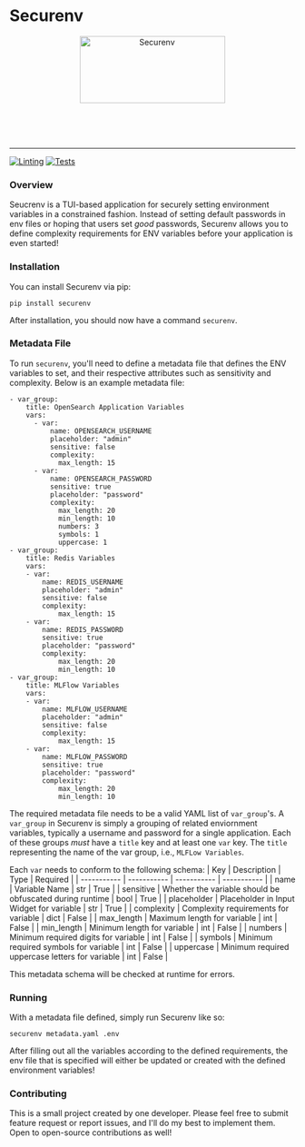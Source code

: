 # Securenv

<p align="center">
  <picture>
    <img alt="Securenv" src="https://github.com/TheDrowsyDev/securenv/blob/main/assets/logo-transparent.png" width="256" height="118" style="max-width: 100%;">
  </picture>
  <br/>
  <br/>
</p>

</br>
</br>

---

[![Linting](https://github.com/TheDrowsyDev/securenv/actions/workflows/linting.yaml/badge.svg)](https://github.com/TheDrowsyDev/securenv/actions/workflows/linting.yaml)
[![Tests](https://github.com/TheDrowsyDev/securenv/actions/workflows/test_suite.yaml/badge.svg)](https://github.com/TheDrowsyDev/securenv/actions/workflows/test_suite.yaml)

### Overview

Seucrenv is a TUI-based application for securely setting environment variables in a constrained fashion. Instead of setting default passwords in env files or hoping that users set *good* passwords, Securenv allows you to define complexity requirements for ENV variables before your application is even started!

### Installation

You can install Securenv via pip:
```
pip install securenv
```

After installation, you should now have a command `securenv`.

### Metadata File

To run `securenv`, you'll need to define a metadata file that defines the ENV variables to set, and their respective attributes such as sensitivity and complexity.
Below is an example metadata file:
```
- var_group:
    title: OpenSearch Application Variables
    vars:
      - var:
          name: OPENSEARCH_USERNAME
          placeholder: "admin"
          sensitive: false
          complexity:
            max_length: 15
      - var:
          name: OPENSEARCH_PASSWORD
          sensitive: true
          placeholder: "password"
          complexity:
            max_length: 20
            min_length: 10
            numbers: 3
            symbols: 1
            uppercase: 1
- var_group:
    title: Redis Variables
    vars:
    - var:
        name: REDIS_USERNAME
        placeholder: "admin"
        sensitive: false
        complexity:
            max_length: 15
    - var:
        name: REDIS_PASSWORD
        sensitive: true
        placeholder: "password"
        complexity:
            max_length: 20
            min_length: 10
- var_group:
    title: MLFlow Variables
    vars:
    - var:
        name: MLFLOW_USERNAME
        placeholder: "admin"
        sensitive: false
        complexity:
            max_length: 15
    - var:
        name: MLFLOW_PASSWORD
        sensitive: true
        placeholder: "password"
        complexity:
            max_length: 20
            min_length: 10
```

The required metadata file needs to be a valid YAML list of `var_group`'s. A `var_group` in Securenv is simply a grouping of related enviornment variables, typically a username and password for a single application. Each of these groups *must* have a `title` key and at least one `var` key. The `title` representing the name of the var group, i.e., `MLFLow Variables`.

Each `var` needs to conform to the following schema:
| Key | Description | Type | Required |
| ----------- | ----------- | ----------- | ----------- |
| name | Variable Name | str | True |
| sensitive | Whether the variable should be obfuscated during runtime | bool | True |
| placeholder | Placeholder in Input Widget for variable | str | True |
| complexity | Complexity requirements for variable | dict | False |
| max_length | Maximum length for variable | int | False |
| min_length | Minimum length for variable | int | False |
| numbers | Minimum required digits for variable | int | False |
| symbols | Minimum required symbols for variable | int | False |
| uppercase | Minimum required uppercase letters for variable | int | False |

This metadata schema will be checked at runtime for errors.

### Running

With a metadata file defined, simply run Securenv like so:
```
securenv metadata.yaml .env
```

After filling out all the variables according to the defined requirements, the env file that is specified will either be updated or created with the defined environment variables!

### Contributing

This is a small project created by one developer. Please feel free to submit feature request or report issues, and I'll do my best to implement them. Open to open-source contributions as well!